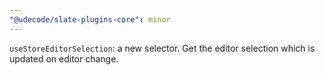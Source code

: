 ```yaml
---
"@udecode/slate-plugins-core": minor
---
```


`useStoreEditorSelection`: a new selector. Get the editor selection
which is updated on editor change.